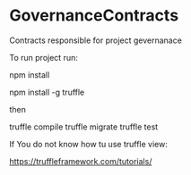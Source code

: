 # GovernanceContracts
Contracts responsible for project gevernanace


To run project run:

npm install

npm install -g truffle


then 

truffle compile
truffle migrate 
truffle test 


If You do not know how tu use truffle 
view:

https://truffleframework.com/tutorials/
